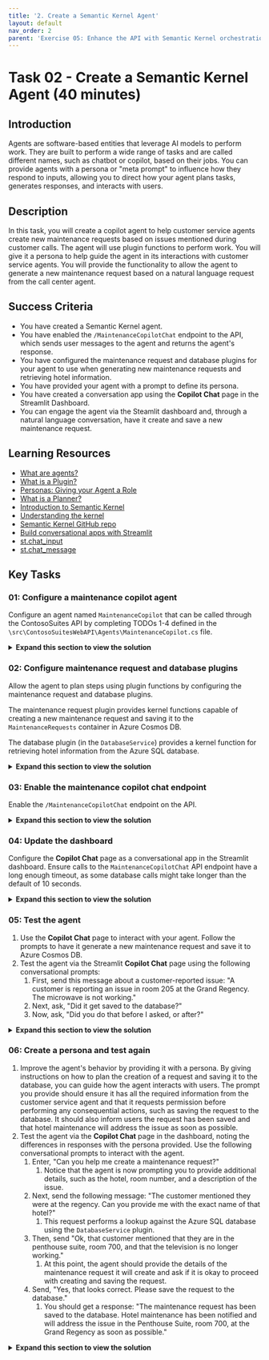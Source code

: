 ```yaml
---
title: '2. Create a Semantic Kernel Agent'
layout: default
nav_order: 2
parent: 'Exercise 05: Enhance the API with Semantic Kernel orchestration'
---
```


# Task 02 - Create a Semantic Kernel Agent (40 minutes)

## Introduction

Agents are software-based entities that leverage AI models to perform work. They are built to perform a wide range of tasks and are called different names, such as chatbot or copilot, based on their jobs. You can provide agents with a persona or "meta prompt" to influence how they respond to inputs, allowing you to direct how your agent plans tasks, generates responses, and interacts with users.

## Description

In this task, you will create a copilot agent to help customer service agents create new maintenance requests based on issues mentioned during customer calls. The agent will use plugin functions to perform work. You will give it a persona to help guide the agent in its interactions with customer service agents. You will provide the functionality to allow the agent to generate a new maintenance request based on a natural language request from the call center agent.

## Success Criteria

- You have created a Semantic Kernel agent.
- You have enabled the `/MaintenanceCopilotChat` endpoint to the API, which sends user messages to the agent and returns the agent's response.
- You have configured the maintenance request and database plugins for your agent to use when generating new maintenance requests and retrieving hotel information.
- You have provided your agent with a prompt to define its persona.
- You have created a conversation app using the **Copilot Chat** page in the Streamlit Dashboard.
- You can engage the agent via the Steamlit dashboard and, through a natural language conversation, have it create and save a new maintenance request.

## Learning Resources

- [What are agents?](hhttps://learn.microsoft.com/semantic-kernel/concepts/agents?pivots=programming-language-csharp)
- [What is a Plugin?](https://learn.microsoft.com/semantic-kernel/concepts/plugins/?pivots=programming-language-csharp)
- [Personas: Giving your Agent a Role](https://learn.microsoft.com/semantic-kernel/concepts/personas?pivots=programming-language-csharp)
- [What is a Planner?](https://learn.microsoft.com/semantic-kernel/concepts/planning?pivots=programming-language-csharp)
- [Introduction to Semantic Kernel](https://learn.microsoft.com/semantic-kernel/overview/)
- [Understanding the kernel](https://learn.microsoft.com/semantic-kernel/concepts/kernel?pivots=programming-language-csharp)
- [Semantic Kernel GitHub repo](https://github.com/microsoft/semantic-kernel)
- [Build conversational apps with Streamlit](https://docs.streamlit.io/develop/tutorials/llms/build-conversational-apps)
- [st.chat_input](https://docs.streamlit.io/develop/api-reference/chat/st.chat_input)
- [st.chat_message](https://docs.streamlit.io/develop/api-reference/chat/st.chat_message)

## Key Tasks

### 01: Configure a maintenance copilot agent

Configure an agent named `MaintenanceCopilot` that can be called through the ContosoSuites API by completing TODOs 1-4 defined in the `\src\ContosoSuitesWebAPI\Agents\MaintenanceCopilot.cs` file.

<details markdown="block">
<summary><strong>Expand this section to view the solution</strong></summary>

The structure for the `MaintenaceCopilot` agent can be found in the `src\ConsotoSuitesWebAPI` project, but it must be configured before it will function correctly:

1. Navigate to the web API project in Visual Studio Code and open the `Agents\MaintenanceCopilot.cs` file.
2. Complete `Exercise 5 Task 2 TODO #1` by adding the following `using` statements at the top of the file:

    ```csharp
    using Microsoft.SemanticKernel;
    using Microsoft.SemanticKernel.ChatCompletion;
    using Microsoft.SemanticKernel.Connectors.OpenAI;
    ```

3. Complete `Exercise 5 Task 2 TODO #2` by updating the class definition to inject a `Kernel` service into the primary constructor.

    ```csharp
    public class MaintenanceCopilot(Kernel kernel)
    ```

4. Complete `Exercise 5 Task 2 TODO #3` by uncommenting the class-level variable definitions and providing the `_kernel` and `_history` variables for use within the agent.
5. Complete `Exercise 5 Task 2 TODO #4` by commenting out the `throw new NotImplementedException()` line and uncommenting the remaining code in the function. The lines you are uncommenting allow the Azure OpenAI chat completion service to auto-invoke Kernel functions defined in the database and maintenance request plugins. It also adds the incoming user message to the chat history and inserts the agent's response once it replies.

</details>

### 02: Configure maintenance request and database plugins

Allow the agent to plan steps using plugin functions by configuring the maintenance request and database plugins.

The maintenance request plugin provides kernel functions capable of creating a new maintenance request and saving it to the `MaintenanceRequests` container in Azure Cosmos DB.

The database plugin (in the `DatabaseService`) provides a kernel function for retrieving hotel information from the Azure SQL database.

<details markdown="block">
<summary><strong>Expand this section to view the solution</strong></summary>

To configure the maintenance request and database plugins:

1. In Visual Studio Code, open the `Plugins\MaintenanceRequestPlugin.cs` file in the `ContosoSuitesWebAPI` project.
2. Complete `Exercise 5 Task 2 TODO #5` by referencing the `Microsoft.SemanticKernel` library at the top of the file, along with the other `using` statements.
3. Complete `Exercise 5 Task 2 TODO #s 6 and 8` by adding the Kernel function and Description descriptors of the `CreateMaintenanceRequest` and `SaveMaintenanceRequest` functions. The descriptors for each should look like:
   1. For the `CreateMaintenanceRequest` function:

      ```csharp
      [KernelFunction("create_maintenance_request")]
      [Description("Creates a new maintenance request for a hotel.")]
      ```

   2. For the `SaveMaintenanceRequest` function:

      ```csharp
      [KernelFunction("save_maintenance_request")]
      [Description("Saves a maintenance request to the database for a hotel.")]
      ```

4. Complete `Exercise 5 Task 2 TODO #s 7 and 9` by adding a `Kernel` parameter to the beginning of both function method declarations.
   1. For the `CreateMaintenanceRequest` function, add `Kernel kernel` as the first parameter:

      ```csharp
      public async Task<MaintenanceRequest> CreateMaintenanceRequest(Kernel kernel, int HotelId, string Hotel, string Details, int? RoomNumber,string? location)
      ```

   2. For the `SaveMaintenanceRequest` function, add `Kernel kernel` as the first parameter:

      ```csharp
      public async Task SaveMaintenanceRequest(Kernel kernel, MaintenanceRequest maintenanceRequest)
      ```

5. Save the `MaintenanceRequestPlugin` file.
6. Once you've defined your plugin, you must add it to your kernel by creating a new instance of the plugin and adding it to the kernel's plugin collection.
   1. Open the `Program.cs` file in the `ContosoSuitesWebAPI` project.
   2. In the `Kernel` singleton service `builder`, add the following code to define a plugin from the `MaintenanceRequestPlugin` type. This can be added directly below the plugin definition for the `DatabaseService`.

      ```csharp
      kernelBuilder.Plugins.AddFromType<MaintenanceRequestPlugin>("MaintenanceCopilot");
      ```

   3. Because the `MaintenanceRequestPlugin` uses dependency injection to provide a `CosmosClient`, you must add a singleton instance of the that client within your `Kernel` service definition. Do that by adding the following code just below the plugin line you just added:

      ```csharp
      kernelBuilder.Services.AddSingleton<CosmosClient>((_) =>
      {
          CosmosClient client = new(
              connectionString: builder.Configuration["CosmosDB:ConnectionString"]!
          );
          return client;
      });
      ```

      This code is a bit redundant with the `CosmosClient` code earlier in the `Program.cs` file. However, the service must be included within the `Kernel` service definition, or it will not be accessible to the plugin.

   4. The complete `builder.Service.AddSingleton<Kernel>` method should now look like the following:

      ```csharp
     builder.Services.AddSingleton<Kernel>((_) =>
        {
        IKernelBuilder kernelBuilder = Kernel.CreateBuilder();
        kernelBuilder.AddAzureOpenAIChatCompletion(
            deploymentName: builder.Configuration["AzureOpenAI:DeploymentName"]!,
            endpoint: builder.Configuration["AzureOpenAI:Endpoint"]!,
            apiKey: builder.Configuration["AzureOpenAI:ApiKey"]!
        );
        var databaseService = _.GetRequiredService<IDatabaseService>();
        kernelBuilder.Plugins.AddFromObject(databaseService);

        #pragma warning disable SKEXP0010 // Type is for evaluation purposes only and is subject to change or removal in future updates. Suppress this diagnostic to proceed.
            kernelBuilder.AddAzureOpenAITextEmbeddingGeneration(
                deploymentName: builder.Configuration["AzureOpenAI:EmbeddingDeploymentName"]!,
                endpoint: builder.Configuration["AzureOpenAI:Endpoint"]!,
                apiKey: builder.Configuration["AzureOpenAI:ApiKey"]!
            );
        #pragma warning restore SKEXP0010 // Type is for evaluation purposes only and is subject to change or removal in future updates. Suppress this diagnostic to proceed.

        kernelBuilder.Plugins.AddFromType<MaintenanceRequestPlugin>("MaintenanceCopilot");
        kernelBuilder.Services.AddSingleton<CosmosClient>((_) =>
            {
                string userAssignedClientId = builder.Configuration["AZURE_CLIENT_ID"]!;
                var credential = new DefaultAzureCredential(
                    new DefaultAzureCredentialOptions
                    {
                        ManagedIdentityClientId = userAssignedClientId
                    });
                CosmosClient client = new(
                    accountEndpoint: builder.Configuration["CosmosDB:AccountEndpoint"]!,
                    tokenCredential: credential
                );
                return client;
            });
            return kernelBuilder.Build();
        });
      ```

The `DatabaseService` plugin was already defined in a previous exercise, so just a small change needs to be completed to allow your agent to use it.

1. Open the `Services\DatabaseService.cs` file to update the database plugin and make it usable by your agent.
2. Update the `[KernelFunction]` descriptor for the `GetHotels()` method and add the name "get_hotels" to the descriptor. The descriptor should now look like:

    ```csharp
    [KernelFunction("get_hotels")]
    ```

</details>

### 03: Enable the maintenance copilot chat endpoint

Enable the `/MaintenanceCopilotChat` endpoint on the API.

<details markdown="block">
<summary><strong>Expand this section to view the solution</strong></summary>

To enable the `/MaintenanceCopilotChat` endpoint on the API:

1. In the `Program.cs` file in the `src\ContosoSuitesWebAPI` project and locate the `app.MapPost("/MaintenanceCopilotChat", async ([FromBody]string message, [FromServices] MaintenanceCopilot copilot)` API endpoint definition.
2. Complete `Exercise 5 Task 2 TODO #10` by calling the `Chat` method of the `MaintenanceCopilot`, passing in the user message from the request body. Return the response from the `Chat` method. The code in the API method should look like:

    ```csharp
    var response = await copilot.Chat(message);
    return response;
    ```

Make sure to remove the `throw new NotImplementedException();` line, or you will get an error when that line is hit.

</details>

### 04: Update the dashboard

Configure the **Copilot Chat** page as a conversational app in the Streamlit dashboard. Ensure calls to the `MaintenanceCopilotChat` API endpoint have a long enough timeout, as some database calls might take longer than the default of 10 seconds.

<details markdown="block">
<summary><strong>Expand this section to view the solution</strong></summary>

1. To configure the **Copilot Chat** page as a conversational app in the Streamlit dashboard, complete `Exercise 5 Task 2 TODO #11` by setting `response` equal to the response from a POST request to the Copilot endpoint. The timeout should be set to 60 seconds or longer. The call should look like:

    ```python
    response = requests.post(f"{api_endpoint}/MaintenanceCopilotChat", json=message, timeout=60)
    ```

2. To define a conversational interface with the copilot, update the "How can I help you today?" prompt `if` statement with the following code:

    ```python
    # React to user input
        if prompt := st.chat_input("How I can help you today?"):
            with st.spinner("Awaiting the Copilot's response to your question..."):
                # Display user message in chat message container
                st.chat_message("user").markdown(prompt)
                # Add user message to chat history
                st.session_state.chat_messages.append({"role": "user", "content": prompt})
                # Send user message to Copilot and get response
                response = send_message_to_copilot(prompt)
                # Display assistant response in chat message container
                with st.chat_message("assistant"):
                    st.markdown(response)
                # Add assistant response to chat history
                st.session_state.chat_messages.append({"role": "assistant", "content": response})
    ```

3. Save the file.

</details>

### 05: Test the agent

1. Use the **Copilot Chat** page to interact with your agent. Follow the prompts to have it generate a new maintenance request and save it to Azure Cosmos DB.
2. Test the agent via the Streamlit **Copilot Chat** page using the following conversational prompts:
   1. First, send this message about a customer-reported issue: "A customer is reporting an issue in room 205 at the Grand Regency. The microwave is not working."
   2. Next, ask, "Did it get saved to the database?"
   3. Now, ask, "Did you do that before I asked, or after?"

<details markdown="block">
<summary><strong>Expand this section to view the solution</strong></summary>

To test the agent via the Streamlit **Copilot Chat** page:

1. Run the API locally by opening a new terminal window in Visual Studio code, navigating to the `src\ContosoSuitesWebAPI` directory, and starting the API using the following command:

    ```bash
    dotnet run
    ```

2. Open another terminal window, navigate to the `src\ContosoSuitesDashboard` directory, and run the following command to start the Streamlit dashboard:

    ```bash
    python -m streamlit run Index.py
    ```

3. Navigate to the **Copilot Chat** page using the left-hand menu, then submit the following conversational prompts:
   1. First, send in this message about a customer-reported issue: "A customer is reporting an issue in room 205 at the Grand Regency. The microwave is not working." You should get a response that a maintenance request was created and will be addressed shortly.
   2. Next, ask, "Did it get saved to the database?" It will reply that, yes, the request has been saved.
   3. Now, ask, "Did you do that before I asked, or after?" You should get a reply that it was saved after you asked.

    The above behavior results from the agent not having explicit instructions on how it should behave or the steps it should take during the process. It simply calls the `create_maintenance_request` Kernel function and assumes it is done. It is unaware that the request should also be saved to the database. To fix this, you can provide the agent with a persona.

4. You can verify the new request was saved by navigating to the **Vector Search** page and entering a search query of "microwave not working at Grand Regency." Accept the default values for max results and minimum similarity score. Your newly saved record should be the first result in the list.

</details>

### 06: Create a persona and test again

1. Improve the agent's behavior by providing it with a persona. By giving instructions on how to plan the creation of a request and saving it to the database, you can guide how the agent interacts with users. The prompt you provide should ensure it has all the required information from the customer service agent and that it requests permission before performing any consequential actions, such as saving the request to the database. It should also inform users the request has been saved and that hotel maintenance will address the issue as soon as possible.
2. Test the agent via the **Copilot Chat** page in the dashboard, noting the differences in responses with the persona provided. Use the following conversational prompts to interact with the agent.
   1. Enter, "Can you help me create a maintenance request?"
      1. Notice that the agent is now prompting you to provide additional details, such as the hotel, room number, and a description of the issue.
   2. Next, send the following message: "The customer mentioned they were at the regency. Can you provide me with the exact name of that hotel?"
      1. This request performs a lookup against the Azure SQL database using the `DatabaseService` plugin.
   3. Then, send "Ok, that customer mentioned that they are in the penthouse suite, room 700, and that the television is no longer working."
      1. At this point, the agent should provide the details of the maintenance request it will create and ask if it is okay to proceed with creating and saving the request.
   4. Send, "Yes, that looks correct. Please save the request to the database."
      1. You should get a response: "The maintenance request has been saved to the database. Hotel maintenance has been notified and will address the issue in the Penthouse Suite, room 700, at the Grand Regency as soon as possible."

<details markdown="block">
<summary><strong>Expand this section to view the solution</strong></summary>

To give your agent a persona and provide it with instructions so it behaves more consistently:

1. Open the `MaintenanceCopilot.cs` file in the `src\ContosoSuitesWebAPI` project and update the class-level variable defining the `ChatHistory` to pass the following string into the `ChatHistory()` object during variable declaration.

    ```csharp
    """
    You are a friendly assistant who likes to follow the rules. You will complete required steps
    and request approval before taking any consequential actions, such as saving the request to the database.
    If the user doesn't provide enough information for you to complete a task, you will keep asking questions
    until you have enough information to complete the task. Once the request has been saved to the database,
    inform the user that hotel maintenance has been notified and will address the issue as soon as possible.
    """
    ```

2. The final definition for `_history` should look like:

    ```csharp
    private ChatHistory _history = new ("""
        You are a friendly assistant who likes to follow the rules. You will complete required steps
        and request approval before taking any consequential actions, such as saving the request to the database.
        If the user doesn't provide enough information for you to complete a task, you will keep asking questions
        until you have enough information to complete the task. Once the request has been saved to the database,
        inform the user that hotel maintenance has been notified and will address the issue as soon as possible.
        """);
    ```

3. Stop and restart the API project in the terminal window running the API.

To test the updated agent and evaluate how its responses differ with a persona assigned:

1. Return to the running Streamlit dashboard and the **Copilot Chat** page.
2. Use the following conversational prompts to interact with the agent.
   1. Enter, "Can you help me create a maintenance request?"
      1. Notice that the agent is now prompting you to provide additional details, such as the hotel, room number, and a description of the issue.
   2. Next, send the following message: "The customer mentioned they were at the regency. Can you provide me with the exact name of that hotel?"
      1. This request performs a lookup against the Azure SQL database using the `DatabaseService` plugin.
   3. Then, send "Ok, that customer mentioned that they are in the penthouse suite, room 700, and that the television is no longer working."
      1. At this point, the agent should provide the details of the maintenance request it will create and ask if it is okay to proceed with creating and saving the request.
   4. Send, "Yes, that looks correct. Please save the request to the database."
   5. You should get a response similar to the following: "The maintenance request has been saved to the database. Hotel maintenance has been notified and will address the issue in the Penthouse Suite, room 700, at the Grand Regency as soon as possible."

</details>
